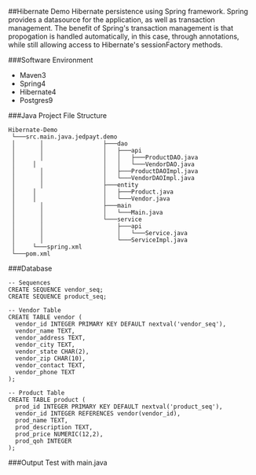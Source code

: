 ##Hibernate Demo
Hibernate persistence using Spring framework. Spring provides a datasource
for the application, as well as transaction management. The benefit of 
Spring's transaction management is that propogation is handled automatically, 
in this case, through annotations, while still allowing access to Hibernate's 
sessionFactory methods. 


###Software Environment
* Maven3
* Spring4 
* Hibernate4 
* Postgres9


###Java Project File Structure
```
Hibernate-Demo
 └───src.main.java.jedpayt.demo
 │       │                 ├───dao
 │       │                 │   ├───api
 │       │                 │   │   ├───ProductDAO.java
 │	   │			       │   │   └───VendorDAO.java
 │       │                 │   ├───ProductDAOImpl.java
 │       │                 │   └───VendorDAOImpl.java
 │       │                 ├───entity
 │	   │			       │   ├───Product.java
 │	   │			       │   └───Vendor.java
 │       │                 ├───main
 │       │			       │   └───Main.java
 │       │                 └───service
 │       │                     ├───api
 │       │			       	   │   └───Service.java
 │       │		               └───ServiceImpl.java
 │	   └───spring.xml
 └───pom.xml
```
 

###Database
```
-- Sequences
CREATE SEQUENCE vendor_seq;
CREATE SEQUENCE product_seq;

-- Vendor Table
CREATE TABLE vendor (
  vendor_id INTEGER PRIMARY KEY DEFAULT nextval('vendor_seq'),
  vendor_name TEXT,
  vendor_address TEXT,
  vendor_city TEXT,
  vendor_state CHAR(2),
  vendor_zip CHAR(10),
  vendor_contact TEXT,
  vendor_phone TEXT
);

-- Product Table
CREATE TABLE product (
  prod_id INTEGER PRIMARY KEY DEFAULT nextval('product_seq'),
  vendor_id INTEGER REFERENCES vendor(vendor_id),
  prod_name TEXT,
  prod_description TEXT,
  prod_price NUMERIC(12,2),
  prod_qoh INTEGER
);
```

###Output
Test with main.java


